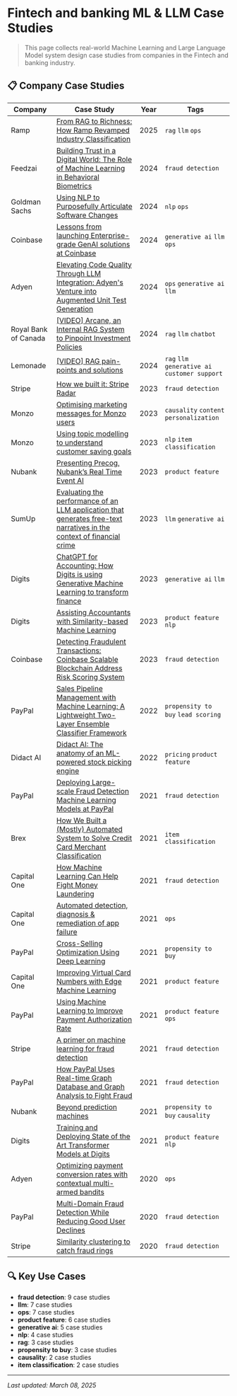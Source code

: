 # Fintech and banking ML & LLM Case Studies

> This page collects real-world Machine Learning and Large Language Model system design case studies from companies in the Fintech and banking industry.

## 📋 Company Case Studies

| Company | Case Study | Year | Tags |
|---------|------------|------|------|
| Ramp | [From RAG to Richness: How Ramp Revamped Industry Classification](../by-company/ramp/from-rag-to-richness-how-ramp-revamped-industry-classification.md) | 2025 | `rag` `llm` `ops` |
| Feedzai | [Building Trust in a Digital World: The Role of Machine Learning in Behavioral Biometrics](../by-company/feedzai/building-trust-in-a-digital-world-the-role-of-machine-learning-in-behavioral-biometrics.md) | 2024 | `fraud detection` |
| Goldman Sachs | [Using NLP to Purposefully Articulate Software Changes](../by-company/goldman-sachs/using-nlp-to-purposefully-articulate-software-changes.md) | 2024 | `nlp` `ops` |
| Coinbase | [Lessons from launching Enterprise-grade GenAI solutions at Coinbase](../by-company/coinbase/lessons-from-launching-enterprise-grade-genai-solutions-at-coinbase.md) | 2024 | `generative ai` `llm` `ops` |
| Adyen | [Elevating Code Quality Through LLM Integration: Adyen's Venture into Augmented Unit Test Generation](../by-company/adyen/elevating-code-quality-through-llm-integration-adyen-s-venture-into-augmented-unit-test-generation.md) | 2024 | `ops` `generative ai` `llm` |
| Royal Bank of Canada | [[VIDEO] Arcane, an Internal RAG System to Pinpoint Investment Policies](../by-company/royal-bank-of-canada/video-arcane-an-internal-rag-system-to-pinpoint-investment-policies.md) | 2024 | `rag` `llm` `chatbot` |
| Lemonade | [[VIDEO] RAG pain-points and solutions](../by-company/lemonade/video-rag-pain-points-and-solutions.md) | 2024 | `rag` `llm` `generative ai` `customer support` |
| Stripe | [How we built it: Stripe Radar](../by-company/stripe/how-we-built-it-stripe-radar.md) | 2023 | `fraud detection` |
| Monzo | [Optimising marketing messages for Monzo users](../by-company/monzo/optimising-marketing-messages-for-monzo-users.md) | 2023 | `causality` `content personalization` |
| Monzo | [Using topic modelling to understand customer saving goals](../by-company/monzo/using-topic-modelling-to-understand-customer-saving-goals.md) | 2023 | `nlp` `item classification` |
| Nubank | [Presenting Precog, Nubank’s Real Time Event AI](../by-company/nubank/presenting-precog-nubanks-real-time-event-ai.md) | 2023 | `product feature` |
| SumUp | [Evaluating the performance of an LLM application that generates free-text narratives in the context of financial crime](../by-company/sumup/evaluating-the-performance-of-an-llm-application-that-generates-free-text-narratives-in-the-context-of-financial-crime.md) | 2023 | `llm` `generative ai` |
| Digits | [ChatGPT for Accounting: How Digits is using Generative Machine Learning to transform finance](../by-company/digits/chatgpt-for-accounting-how-digits-is-using-generative-machine-learning-to-transform-finance.md) | 2023 | `generative ai` `llm` |
| Digits | [Assisting Accountants with Similarity-based Machine Learning](../by-company/digits/assisting-accountants-with-similarity-based-machine-learning.md) | 2023 | `product feature` `nlp` |
| Coinbase | [Detecting Fraudulent Transactions: Coinbase Scalable Blockchain Address Risk Scoring System](../by-company/coinbase/detecting-fraudulent-transactions-coinbase-scalable-blockchain-address-risk-scoring-system.md) | 2023 | `fraud detection` |
| PayPal | [Sales Pipeline Management with Machine Learning: A Lightweight Two-Layer Ensemble Classifier Framework](../by-company/paypal/sales-pipeline-management-with-machine-learning-a-lightweight-two-layer-ensemble-classifier-framework.md) | 2022 | `propensity to buy` `lead scoring` |
| Didact AI | [Didact AI: The anatomy of an ML-powered stock picking engine](../by-company/didact-ai/didact-ai-the-anatomy-of-an-ml-powered-stock-picking-engine.md) | 2022 | `pricing` `product feature` |
| PayPal | [Deploying Large-scale Fraud Detection Machine Learning Models at PayPal](../by-company/paypal/deploying-large-scale-fraud-detection-machine-learning-models-at-paypal.md) | 2021 | `fraud detection` |
| Brex | [How We Built a (Mostly) Automated System to Solve Credit Card Merchant Classification](../by-company/brex/how-we-built-a-mostly-automated-system-to-solve-credit-card-merchant-classification.md) | 2021 | `item classification` |
| Capital One | [How Machine Learning Can Help Fight Money Laundering](../by-company/capital-one/how-machine-learning-can-help-fight-money-laundering.md) | 2021 | `fraud detection` |
| Capital One | [Automated detection, diagnosis & remediation of app failure](../by-company/capital-one/automated-detection-diagnosis-remediation-of-app-failure.md) | 2021 | `ops` |
| PayPal | [Cross-Selling Optimization Using Deep Learning](../by-company/paypal/cross-selling-optimization-using-deep-learning.md) | 2021 | `propensity to buy` |
| Capital One | [Improving Virtual Card Numbers with Edge Machine Learning](../by-company/capital-one/improving-virtual-card-numbers-with-edge-machine-learning.md) | 2021 | `product feature` |
| PayPal | [Using Machine Learning to Improve Payment Authorization Rate](../by-company/paypal/using-machine-learning-to-improve-payment-authorization-rate.md) | 2021 | `product feature` `ops` |
| Stripe | [A primer on machine learning for fraud detection](../by-company/stripe/a-primer-on-machine-learning-for-fraud-detection.md) | 2021 | `fraud detection` |
| PayPal | [How PayPal Uses Real-time Graph Database and Graph Analysis to Fight Fraud](../by-company/paypal/how-paypal-uses-real-time-graph-database-and-graph-analysis-to-fight-fraud.md) | 2021 | `fraud detection` |
| Nubank | [Beyond prediction machines](../by-company/nubank/beyond-prediction-machines.md) | 2021 | `propensity to buy` `causality` |
| Digits | [Training and Deploying State of the Art Transformer Models at Digits](../by-company/digits/training-and-deploying-state-of-the-art-transformer-models-at-digits.md) | 2021 | `product feature` `nlp` |
| Adyen | [Optimizing payment conversion rates with contextual multi-armed bandits](../by-company/adyen/optimizing-payment-conversion-rates-with-contextual-multi-armed-bandits.md) | 2020 | `ops` |
| PayPal | [Multi-Domain Fraud Detection While Reducing Good User Declines](../by-company/paypal/multi-domain-fraud-detection-while-reducing-good-user-declines.md) | 2020 | `fraud detection` |
| Stripe | [Similarity clustering to catch fraud rings](../by-company/stripe/similarity-clustering-to-catch-fraud-rings.md) | 2020 | `fraud detection` |

## 🔍 Key Use Cases

- **fraud detection**: 9 case studies
- **llm**: 7 case studies
- **ops**: 7 case studies
- **product feature**: 6 case studies
- **generative ai**: 5 case studies
- **nlp**: 4 case studies
- **rag**: 3 case studies
- **propensity to buy**: 3 case studies
- **causality**: 2 case studies
- **item classification**: 2 case studies

---

*Last updated: March 08, 2025*

